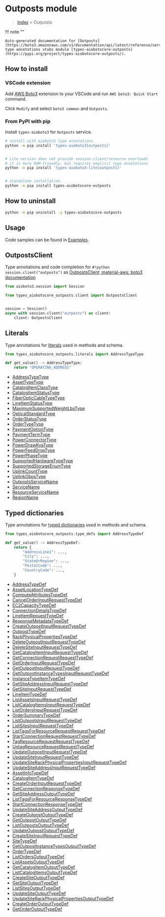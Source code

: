 # Outposts module

> [Index](../README.md) > Outposts


!!! note ""

    Auto-generated documentation for [Outposts](https://boto3.amazonaws.com/v1/documentation/api/latest/reference/services/outposts.html#Outposts)
    type annotations stubs module [types-aiobotocore-outposts](https://pypi.org/project/types-aiobotocore-outposts/).

## How to install

### VSCode extension

Add [AWS Boto3](https://marketplace.visualstudio.com/items?itemName=Boto3typed.boto3-ide)
extension to your VSCode and run `AWS boto3: Quick Start` command.

Click `Modify` and select `boto3 common` and `Outposts`.

### From PyPI with pip

Install `types-aioboto3` for `Outposts` service.

```bash
# install with aioboto3 type annotations
python -m pip install 'types-aioboto3[outposts]'


# Lite version does not provide session.client/resource overloads
# it is more RAM-friendly, but requires explicit type annotations
python -m pip install 'types-aioboto3-lite[outposts]'


# standalone installation
python -m pip install types-aiobotocore-outposts
```



## How to uninstall

```bash
python -m pip uninstall -y types-aiobotocore-outposts
```

## Usage

Code samples can be found in [Examples](./usage.md).

## OutpostsClient

Type annotations and code completion for  `#!python session.client("outposts")` as [OutpostsClient](./client.md)
[:material-aws: boto3 documentation](https://boto3.amazonaws.com/v1/documentation/api/latest/reference/services/outposts.html#Outposts.Client)

```python title="Usage example"
from aioboto3.session import Session

from types_aiobotocore_outposts.client import OutpostsClient


session = Session()
async with session.client("outposts") as client:
    client: OutpostsClient
```








## Literals

Type annotations for [literals](./literals.md) used in methods and schema.

```python title="Usage example"
from types_aiobotocore_outposts.literals import AddressTypeType

def get_value() -> AddressTypeType:
    return "OPERATING_ADDRESS"
```

- [AddressTypeType](./literals.md#addresstypetype)
- [AssetTypeType](./literals.md#assettypetype)
- [CatalogItemClassType](./literals.md#catalogitemclasstype)
- [CatalogItemStatusType](./literals.md#catalogitemstatustype)
- [FiberOpticCableTypeType](./literals.md#fiberopticcabletypetype)
- [LineItemStatusType](./literals.md#lineitemstatustype)
- [MaximumSupportedWeightLbsType](./literals.md#maximumsupportedweightlbstype)
- [OpticalStandardType](./literals.md#opticalstandardtype)
- [OrderStatusType](./literals.md#orderstatustype)
- [OrderTypeType](./literals.md#ordertypetype)
- [PaymentOptionType](./literals.md#paymentoptiontype)
- [PaymentTermType](./literals.md#paymenttermtype)
- [PowerConnectorType](./literals.md#powerconnectortype)
- [PowerDrawKvaType](./literals.md#powerdrawkvatype)
- [PowerFeedDropType](./literals.md#powerfeeddroptype)
- [PowerPhaseType](./literals.md#powerphasetype)
- [SupportedHardwareTypeType](./literals.md#supportedhardwaretypetype)
- [SupportedStorageEnumType](./literals.md#supportedstorageenumtype)
- [UplinkCountType](./literals.md#uplinkcounttype)
- [UplinkGbpsType](./literals.md#uplinkgbpstype)
- [OutpostsServiceName](./literals.md#outpostsservicename)
- [ServiceName](./literals.md#servicename)
- [ResourceServiceName](./literals.md#resourceservicename)
- [RegionName](./literals.md#regionname)




## Typed dictionaries

Type annotations for [typed dictionaries](./type_defs.md) used in methods and schema.

```python title="Usage example"
from types_aiobotocore_outposts.type_defs import AddressTypeDef

def get_value() -> AddressTypeDef:
    return {
        "AddressLine1": ...,
        "City": ...,
        "StateOrRegion": ...,
        "PostalCode": ...,
        "CountryCode": ...,
    }
```

- [AddressTypeDef](./type_defs.md#addresstypedef)
- [AssetLocationTypeDef](./type_defs.md#assetlocationtypedef)
- [ComputeAttributesTypeDef](./type_defs.md#computeattributestypedef)
- [CancelOrderInputRequestTypeDef](./type_defs.md#cancelorderinputrequesttypedef)
- [EC2CapacityTypeDef](./type_defs.md#ec2capacitytypedef)
- [ConnectionDetailsTypeDef](./type_defs.md#connectiondetailstypedef)
- [LineItemRequestTypeDef](./type_defs.md#lineitemrequesttypedef)
- [ResponseMetadataTypeDef](./type_defs.md#responsemetadatatypedef)
- [CreateOutpostInputRequestTypeDef](./type_defs.md#createoutpostinputrequesttypedef)
- [OutpostTypeDef](./type_defs.md#outposttypedef)
- [RackPhysicalPropertiesTypeDef](./type_defs.md#rackphysicalpropertiestypedef)
- [DeleteOutpostInputRequestTypeDef](./type_defs.md#deleteoutpostinputrequesttypedef)
- [DeleteSiteInputRequestTypeDef](./type_defs.md#deletesiteinputrequesttypedef)
- [GetCatalogItemInputRequestTypeDef](./type_defs.md#getcatalogiteminputrequesttypedef)
- [GetConnectionRequestRequestTypeDef](./type_defs.md#getconnectionrequestrequesttypedef)
- [GetOrderInputRequestTypeDef](./type_defs.md#getorderinputrequesttypedef)
- [GetOutpostInputRequestTypeDef](./type_defs.md#getoutpostinputrequesttypedef)
- [GetOutpostInstanceTypesInputRequestTypeDef](./type_defs.md#getoutpostinstancetypesinputrequesttypedef)
- [InstanceTypeItemTypeDef](./type_defs.md#instancetypeitemtypedef)
- [GetSiteAddressInputRequestTypeDef](./type_defs.md#getsiteaddressinputrequesttypedef)
- [GetSiteInputRequestTypeDef](./type_defs.md#getsiteinputrequesttypedef)
- [LineItemTypeDef](./type_defs.md#lineitemtypedef)
- [ListAssetsInputRequestTypeDef](./type_defs.md#listassetsinputrequesttypedef)
- [ListCatalogItemsInputRequestTypeDef](./type_defs.md#listcatalogitemsinputrequesttypedef)
- [ListOrdersInputRequestTypeDef](./type_defs.md#listordersinputrequesttypedef)
- [OrderSummaryTypeDef](./type_defs.md#ordersummarytypedef)
- [ListOutpostsInputRequestTypeDef](./type_defs.md#listoutpostsinputrequesttypedef)
- [ListSitesInputRequestTypeDef](./type_defs.md#listsitesinputrequesttypedef)
- [ListTagsForResourceRequestRequestTypeDef](./type_defs.md#listtagsforresourcerequestrequesttypedef)
- [StartConnectionRequestRequestTypeDef](./type_defs.md#startconnectionrequestrequesttypedef)
- [TagResourceRequestRequestTypeDef](./type_defs.md#tagresourcerequestrequesttypedef)
- [UntagResourceRequestRequestTypeDef](./type_defs.md#untagresourcerequestrequesttypedef)
- [UpdateOutpostInputRequestTypeDef](./type_defs.md#updateoutpostinputrequesttypedef)
- [UpdateSiteInputRequestTypeDef](./type_defs.md#updatesiteinputrequesttypedef)
- [UpdateSiteRackPhysicalPropertiesInputRequestTypeDef](./type_defs.md#updatesiterackphysicalpropertiesinputrequesttypedef)
- [UpdateSiteAddressInputRequestTypeDef](./type_defs.md#updatesiteaddressinputrequesttypedef)
- [AssetInfoTypeDef](./type_defs.md#assetinfotypedef)
- [CatalogItemTypeDef](./type_defs.md#catalogitemtypedef)
- [CreateOrderInputRequestTypeDef](./type_defs.md#createorderinputrequesttypedef)
- [GetConnectionResponseTypeDef](./type_defs.md#getconnectionresponsetypedef)
- [GetSiteAddressOutputTypeDef](./type_defs.md#getsiteaddressoutputtypedef)
- [ListTagsForResourceResponseTypeDef](./type_defs.md#listtagsforresourceresponsetypedef)
- [StartConnectionResponseTypeDef](./type_defs.md#startconnectionresponsetypedef)
- [UpdateSiteAddressOutputTypeDef](./type_defs.md#updatesiteaddressoutputtypedef)
- [CreateOutpostOutputTypeDef](./type_defs.md#createoutpostoutputtypedef)
- [GetOutpostOutputTypeDef](./type_defs.md#getoutpostoutputtypedef)
- [ListOutpostsOutputTypeDef](./type_defs.md#listoutpostsoutputtypedef)
- [UpdateOutpostOutputTypeDef](./type_defs.md#updateoutpostoutputtypedef)
- [CreateSiteInputRequestTypeDef](./type_defs.md#createsiteinputrequesttypedef)
- [SiteTypeDef](./type_defs.md#sitetypedef)
- [GetOutpostInstanceTypesOutputTypeDef](./type_defs.md#getoutpostinstancetypesoutputtypedef)
- [OrderTypeDef](./type_defs.md#ordertypedef)
- [ListOrdersOutputTypeDef](./type_defs.md#listordersoutputtypedef)
- [ListAssetsOutputTypeDef](./type_defs.md#listassetsoutputtypedef)
- [GetCatalogItemOutputTypeDef](./type_defs.md#getcatalogitemoutputtypedef)
- [ListCatalogItemsOutputTypeDef](./type_defs.md#listcatalogitemsoutputtypedef)
- [CreateSiteOutputTypeDef](./type_defs.md#createsiteoutputtypedef)
- [GetSiteOutputTypeDef](./type_defs.md#getsiteoutputtypedef)
- [ListSitesOutputTypeDef](./type_defs.md#listsitesoutputtypedef)
- [UpdateSiteOutputTypeDef](./type_defs.md#updatesiteoutputtypedef)
- [UpdateSiteRackPhysicalPropertiesOutputTypeDef](./type_defs.md#updatesiterackphysicalpropertiesoutputtypedef)
- [CreateOrderOutputTypeDef](./type_defs.md#createorderoutputtypedef)
- [GetOrderOutputTypeDef](./type_defs.md#getorderoutputtypedef)

